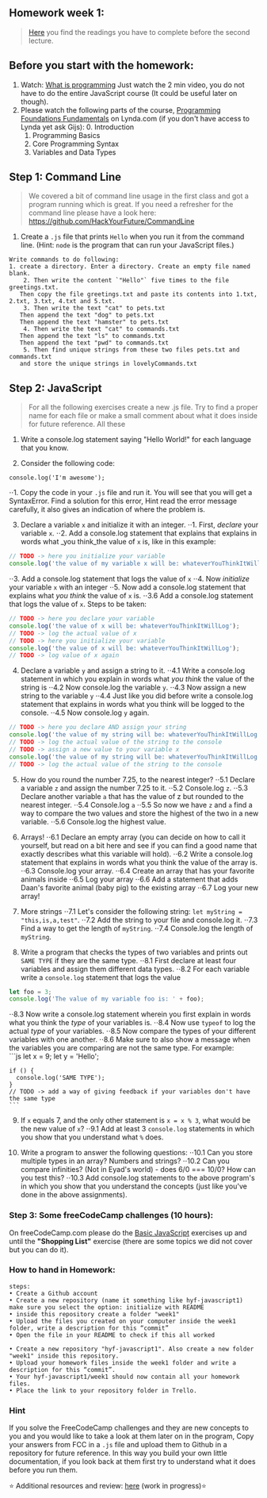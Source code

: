 ## Homework week 1:

>[Here](https://github.com/HackYourFuture/JavaScript/tree/master/Week1/README.md) you find the readings you have to complete before the second lecture.

## Before you start with the homework:

1. Watch: [What is programming](https://www.khanacademy.org/computing/computer-programming/programming/intro-to-programming/v/programming-intro) Just watch the 2 min video, you do not have to do the entire JavaScript course (It could be useful later on though). 
2. Please watch the following parts of the course, [Programming Foundations Fundamentals](https://www.lynda.com/Programming-Foundations-tutorials/Welcome/83603/90426-4.html) on Lynda.com (if you don't have access to Lynda yet ask Gijs):
    0. Introduction
    1. Programming Basics
    2. Core Programming Syntax 
    3. Variables and Data Types

## Step 1: Command Line

>We covered a bit of command line usage in the first class and got a program running which is great. If you need a refresher for the command line please have a look here: https://github.com/HackYourFuture/CommandLine

1. Create a `.js` file that prints `Hello` when you run it from the command line. (Hint: `node` is the program that can run your JavaScript files.)

```
Write commands to do following:
1. create a directory. Enter a directory. Create an empty file named blank. 
    2. Then write the content `"Hello"` five times to the file greetings.txt. 
   Then copy the file greetings.txt and paste its contents into 1.txt, 2.txt, 3.txt, 4.txt and 5.txt.
    3. Then write the text "cat" to pets.txt
   Then append the text "dog" to pets.txt
   Then append the text "hamster" to pets.txt
    4. Then write the text "cat" to commands.txt
   Then append the text "ls" to commands.txt
   Then append the text "pwd" to commands.txt
    5. Then find unique strings from these two files pets.txt and commands.txt
   and store the unique strings in lovelyCommands.txt
```


## Step 2: JavaScript

> For all the following exercises create a new .js file. Try to find a proper name for each file or make a small comment about what it does inside for future reference. All these 

1. Write a console.log statement saying "Hello World!" for each language that you know.

2. Consider the following code:
```
console.log('I'm awesome');
```
⋅⋅1. Copy the code in your `.js` file and run it. You will see that you will get a SyntaxError. Find a solution for this error, Hint read the error message carefully, it also gives an indication of where the problem is.

3. Declare a variable `x` and initialize it with an integer.
⋅⋅1. First, _declare_ your variable `x`.
⋅⋅2. Add a console.log statement that explains that explains in words what _you think_the value of `x` is, like in this example:
  ```js
  // TODO -> here you initialize your variable
  console.log('the value of my variable x will be: whateverYouThinkItWillLog');
  ```
⋅⋅3. Add a console.log statement that logs the value of `x`
⋅⋅4. Now _initialize_ your variable `x` with an integer
⋅⋅5. Now add a console.log statement that explains what _you think_ the value of `x` is.
⋅⋅3.6 Add a console.log statement that logs the value of `x`.
  Steps to be taken:
  
  ```js
  // TODO -> here you declare your variable
  console.log('the value of x will be: whateverYouThinkItWillLog');
  // TODO -> log the actual value of x
  // TODO -> here you initialize your variable
  console.log('the value of x will be: whateverYouThinkItWillLog');
  // TODO -> log value of x again
  ```

4. Declare a variable `y` and assign a string to it.
⋅⋅4.1 Write a console.log statement in which you explain in words what _you think_ the value of the string is
⋅⋅4.2 Now console.log the variable `y`.
⋅⋅4.3 Now assign a new string to the variable `y`
⋅⋅4.4 Just like you did before write a console.log statement that explains in words what you think will be logged to the console.
⋅⋅4.5 Now console.log `y` again.
  ```js
  // TODO -> here you declare AND assign your string
  console.log('the value of my string will be: whateverYouThinkItWillLog');
  // TODO -> log the actual value of the string to the console
  // TODO -> assign a new value to your variable x
  console.log('the value of my string will be: whateverYouThinkItWillLog');
  // TODO -> log the actual value of the string to the console
  ```

5. How do you round the number 7.25, to the nearest integer?
⋅⋅5.1 Declare a variable `z` and assign the number 7.25 to it.
⋅⋅5.2 Console.log `z`.
⋅⋅5.3 Declare another variable `a` that has the value of z but rounded to the nearest integer.
⋅⋅5.4 Console.log `a`
⋅⋅5.5 So now we have `z` and `a` find a way to compare the two values and store the highest of the two in a new variable.
⋅⋅5.6 Console.log the highest value.

6. Arrays!
⋅⋅6.1 Declare an empty array (you can decide on how to call it yourself, but read on a bit here and see if you can find a good name that exactly describes what this variable will hold).
⋅⋅6.2 Write a console.log statement that explains in words what you think the value of the array is.
⋅⋅6.3 Console.log your array.
⋅⋅6.4 Create an array that has your favorite animals inside
⋅⋅6.5 Log your array
⋅⋅6.6 Add a statement that adds Daan's favorite animal (baby pig) to the existing array
⋅⋅6.7 Log your new array!

7. More strings 
⋅⋅7.1 Let's consider the following string: `let myString = "this,is,a,test"`.
⋅⋅7.2 Add the string to your file and console.log it.
⋅⋅7.3 Find a way to get the length of `myString`.
⋅⋅7.4 Console.log the length of `myString`.

8. Write a program that checks the types of two variables and prints out `SAME TYPE` if they are the same type. 
⋅⋅8.1 First declare at least four variables and assign them different data types.
⋅⋅8.2 For each variable write a `console.log` statement that logs the value 
  ```js 
  let foo = 3;
  console.log('The value of my variable foo is: ' + foo);
  ```
⋅⋅8.3 Now write a console.log statement wherein you first explain in words what you think the _type_ of your variables is.
⋅⋅8.4 Now use `typeof` to log the actual _type_ of your variables.
⋅⋅8.5 Now compare the types of your different variables with one another.
⋅⋅8.6 Make sure to also show a message when the variables you are comparing are not the same type.
  For example:    
    ```js
    let x = 9;
    let y = 'Hello';

    if () {
      console.log('SAME TYPE');
    }
    // TODO -> add a way of giving feedback if your variables don't have the same type
    ```

9. If `x` equals 7, and the only other statement is `x = x % 3`, what would be the new value of `x`?
⋅⋅9.1 Add at least 3 `console.log` statements in which you show that you understand what `%` does.

10. Write a program to answer the following questions:
⋅⋅10.1 Can you store multiple types in an array? Numbers and strings?
⋅⋅10.2 Can you compare infinities? (Not in Eyad's world) - does 6/0 === 10/0? How can you test this?
⋅⋅10.3 Add console.log statements to the above program's in which you show that you understand the concepts (just like you've done in the above assignments).

### Step 3: **Some freeCodeCamp challenges (10 hours):**

On freeCodeCamp.com please do the [Basic JavaScript](https://www.freecodecamp.com/challenges/learn-how-free-code-camp-works) exercises up and until the __"Shopping List"__ exercise (there are some topics we did not cover but you can do it).

### How to hand in Homework:
```
steps:
• Create a Github account
• Create a new repository (name it something like hyf-javascript1) make sure you select the option: initialize with README
• inside this repository create a folder "week1"
• Upload the files you created on your computer inside the week1 folder, write a description for this “commit”
• Open the file in your README to check if this all worked

• Create a new repository "hyf-javascript1". Also create a new folder "week1" inside this repository. 
• Upload your homework files inside the week1 folder and write a description for this “commit”.
• Your hyf-javascript1/week1 should now contain all your homework files.
• Place the link to your repository folder in Trello.
```

### Hint
If you solve the FreeCodeCamp challenges and they are new concepts to you and you would like to take a look at them later on in the program, Copy your answers from FCC in a `.js` file and upload them to Github in a repository for future reference. In this way you build your own little documentation, if you look back at them first try to understand what it does before you run them.

:star: Additional resources and review: [here](https://github.com/HackYourFuture/JavaScript/tree/master/Week1/REVIEW.md) (work in progress):star:

